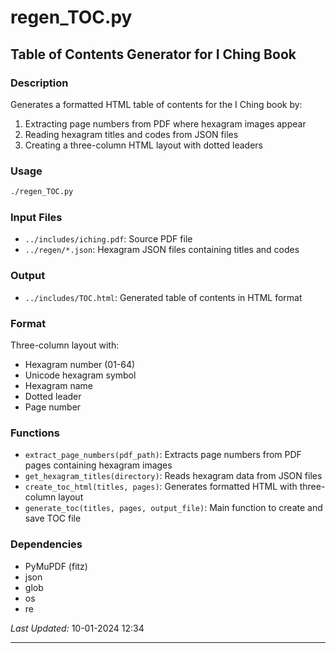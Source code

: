 # regen_TOC.py

## Table of Contents Generator for I Ching Book

### Description
Generates a formatted HTML table of contents for the I Ching book by:
1. Extracting page numbers from PDF where hexagram images appear
2. Reading hexagram titles and codes from JSON files
3. Creating a three-column HTML layout with dotted leaders

### Usage
```bash
./regen_TOC.py
```

### Input Files
- `../includes/iching.pdf`: Source PDF file
- `../regen/*.json`: Hexagram JSON files containing titles and codes

### Output
- `../includes/TOC.html`: Generated table of contents in HTML format

### Format
Three-column layout with:
- Hexagram number (01-64)
- Unicode hexagram symbol
- Hexagram name
- Dotted leader
- Page number

### Functions
- `extract_page_numbers(pdf_path)`: Extracts page numbers from PDF pages containing hexagram images
- `get_hexagram_titles(directory)`: Reads hexagram data from JSON files
- `create_toc_html(titles, pages)`: Generates formatted HTML with three-column layout
- `generate_toc(titles, pages, output_file)`: Main function to create and save TOC file

### Dependencies
- PyMuPDF (fitz)
- json
- glob
- os
- re

*Last Updated:* 10-01-2024 12:34

---

